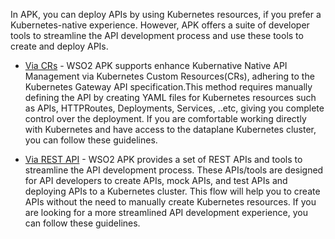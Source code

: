 
In APK, you can deploy APIs by using Kubernetes resources, if you prefer a Kubernetes-native experience. However, APK offers a suite of developer tools to streamline the API development process and use these tools to create and deploy APIs.

- [Via CRs](../create-and-deploy-apis/create-api-using-cr) - WSO2 APK supports enhance Kubernative Native API Management via Kubernetes Custom Resources(CRs), adhering to the Kubernetes Gateway API specification.This method requires manually defining the API by creating YAML files for Kubernetes resources such as APIs, HTTPRoutes, Deployments, Services, ..etc, giving you complete control over the deployment. If you are comfortable working directly with Kubernetes and have access to the dataplane Kubernetes cluster, you can follow these guidelines.

- [Via REST API](../create-and-deploy-apis/tools-for-api-development) - WSO2 APK provides a set of REST APIs and tools to streamline the API development process. These APIs/tools are designed for API developers to create APIs, mock APIs, and test APIs and deploying APIs to a Kubernetes cluster. This flow will help you to create APIs without the need to manually create Kubernetes resources. If you are looking for a more streamlined API development experience, you can follow these guidelines.
